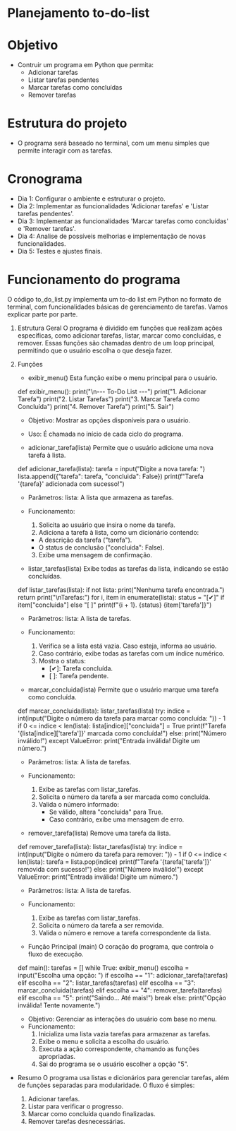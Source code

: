 # Planejamento to-do-list

# Objetivo
- Contruir um programa em Python que permita:
    - Adicionar tarefas
    - Listar tarefas pendentes
    - Marcar tarefas como concluídas
    - Remover tarefas

# Estrutura do projeto
-  O programa será baseado no terminal, com um menu simples que permite interagir com as tarefas.

# Cronograma
- Dia 1: Configurar o ambiente e estruturar o projeto.
- Dia 2: Implementar as funcionalidades 'Adicionar tarefas' e 'Listar tarefas pendentes'.
- Dia 3: Implementar as funcionalidades 'Marcar tarefas como concluídas' e 'Remover tarefas'.
- Dia 4: Analise de possíveis melhorias e implementação de novas funcionalidades. 
- Dia 5: Testes e ajustes finais.

# Funcionamento do programa

O código to_do_list.py implementa um to-do list em Python no formato de terminal, com funcionalidades básicas de gerenciamento de tarefas. Vamos explicar parte por parte.

1. Estrutura Geral
O programa é dividido em funções que realizam ações específicas, como adicionar tarefas, listar, marcar como concluídas, e remover. Essas funções são chamadas dentro de um loop principal, permitindo que o usuário escolha o que deseja fazer.

2. Funções
    - exibir_menu()
    Esta função exibe o menu principal para o usuário.

    def exibir_menu():
        print("\n--- To-Do List ---")
        print("1. Adicionar Tarefa")
        print("2. Listar Tarefas")
        print("3. Marcar Tarefa como Concluída")
        print("4. Remover Tarefa")
        print("5. Sair")

    - Objetivo: Mostrar as opções disponíveis para o usuário.
    - Uso: É chamada no início de cada ciclo do programa.

    -  adicionar_tarefa(lista)
    Permite que o usuário adicione uma nova tarefa à lista.

    def adicionar_tarefa(lista):
        tarefa = input("Digite a nova tarefa: ")
        lista.append({"tarefa": tarefa, "concluida": False})
        print(f"Tarefa '{tarefa}' adicionada com sucesso!")

    -  Parâmetros:
        lista: A lista que armazena as tarefas.
    - Funcionamento: 
        1. Solicita ao usuário que insira o nome da tarefa.
        2. Adiciona a tarefa à lista, como um dicionário contendo:
        - A descrição da tarefa ("tarefa").
        - O status de conclusão ("concluida": False).
        3. Exibe uma mensagem de confirmação.
    
    - listar_tarefas(lista)
    Exibe todas as tarefas da lista, indicando se estão concluídas.

    def listar_tarefas(lista):
        if not lista:
            print("Nenhuma tarefa encontrada.")
            return
        print("\nTarefas:")
        for i, item in enumerate(lista):
            status = "[✔]" if item["concluida"] else "[ ]"
            print(f"{i + 1}. {status} {item['tarefa']}")

    - Parâmetros:
        lista: A lista de tarefas.
    - Funcionamento:
        1. Verifica se a lista está vazia. Caso esteja, informa ao usuário.
        2. Caso contrário, exibe todas as tarefas com um índice numérico.
        3. Mostra o status:
            - [✔]: Tarefa concluída.
            - [ ]: Tarefa pendente.

    - marcar_concluida(lista)
    Permite que o usuário marque uma tarefa como concluída.

    def marcar_concluida(lista):
        listar_tarefas(lista)
        try:
            indice = int(input("Digite o número da tarefa para marcar como concluída: ")) - 1
            if 0 <= indice < len(lista):
                lista[indice]["concluida"] = True
                print(f"Tarefa '{lista[indice]['tarefa']}' marcada como concluída!")
            else:
                print("Número inválido!")
        except ValueError:
            print("Entrada inválida! Digite um número.")
    - Parâmetros:
        lista: A lista de tarefas.
    - Funcionamento:
        1. Exibe as tarefas com listar_tarefas.
        2. Solicita o número da tarefa a ser marcada como concluída.
        3. Valida o número informado:
            - Se válido, altera "concluida" para True.
            - Caso contrário, exibe uma mensagem de erro.

    - remover_tarefa(lista)
    Remove uma tarefa da lista.

    def remover_tarefa(lista):
        listar_tarefas(lista)
        try:
            indice = int(input("Digite o número da tarefa para remover: ")) - 1
            if 0 <= indice < len(lista):
                tarefa = lista.pop(indice)
                print(f"Tarefa '{tarefa['tarefa']}' removida com sucesso!")
            else:
                print("Número inválido!")
        except ValueError:
            print("Entrada inválida! Digite um número.")

    - Parâmetros:
        lista: A lista de tarefas.
    - Funcionamento:
        1. Exibe as tarefas com listar_tarefas.
        2. Solicita o número da tarefa a ser removida.
        3. Valida o número e remove a tarefa correspondente da lista.

    - Função Principal (main)
        O coração do programa, que controla o fluxo de execução.


    def main():
        tarefas = []
        while True:
            exibir_menu()
            escolha = input("Escolha uma opção: ")
            if escolha == "1":
                adicionar_tarefa(tarefas)
            elif escolha == "2":
                listar_tarefas(tarefas)
            elif escolha == "3":
                marcar_concluida(tarefas)
            elif escolha == "4":
                remover_tarefa(tarefas)
            elif escolha == "5":
                print("Saindo... Até mais!")
                break
            else:
                print("Opção inválida! Tente novamente.")
        
    - Objetivo: Gerenciar as interações do usuário com base no menu.
    - Funcionamento:
        1. Inicializa uma lista vazia tarefas para armazenar as tarefas.
        2. Exibe o menu e solicita a escolha do usuário.
        3. Executa a ação correspondente, chamando as funções apropriadas.
        4. Sai do programa se o usuário escolher a opção "5".

- Resumo
    O programa usa listas e dicionários para gerenciar tarefas, além de funções separadas para modularidade. O fluxo é simples:

    1. Adicionar tarefas.
    2. Listar para verificar o progresso.
    3. Marcar como concluída quando finalizadas.
    4. Remover tarefas desnecessárias.
